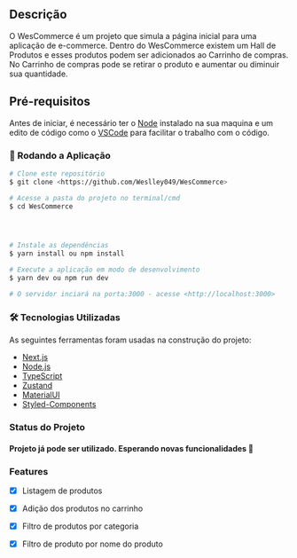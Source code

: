## Descrição

O WesCommerce é um projeto que simula a página inicial para uma aplicação de e-commerce. Dentro do WesCommerce existem um Hall de Produtos e esses produtos podem ser adicionados ao Carrinho de compras. No Carrinho de compras pode se retirar o produto e aumentar ou diminuir sua quantidade.   


## Pré-requisitos

Antes de iniciar, é necessário ter o [Node](https://nodejs.org/en/download) instalado na sua maquina e um edito de código como o [VSCode](https://code.visualstudio.com/) para facilitar o trabalho com o código.

### 🎲 Rodando a Aplicação

```bash
# Clone este repositório
$ git clone <https://github.com/Weslley049/WesCommerce>

# Acesse a pasta do projeto no terminal/cmd
$ cd WesCommerce




# Instale as dependências
$ yarn install ou npm install

# Execute a aplicação em modo de desenvolvimento
$ yarn dev ou npm run dev

# O servidor inciará na porta:3000 - acesse <http://localhost:3000>

```
### 🛠 Tecnologias Utilizadas

As seguintes ferramentas foram usadas na construção do projeto:
- [Next.js](https://nextjs.org/)
- [Node.js](https://nodejs.org/en/)
- [TypeScript](https://www.typescriptlang.org/)
- [Zustand](https://github.com/pmndrs/zustand)
- [MaterialUI](https://mui.com/material-ui/)
- [Styled-Components](https://styled-components.com/)


### Status do Projeto 
<h4> 
	Projeto já pode ser utilizado. Esperando novas funcionalidades 🚀 
</h4>


### Features

- [x] Listagem de produtos
- [x] Adição dos produtos no carrinho
- [x] Filtro de produtos por categoria
- [x] Filtro de produto por nome do produto


